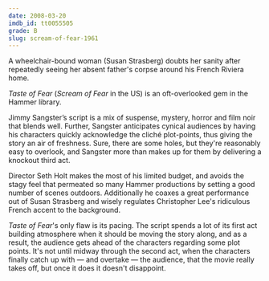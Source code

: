 ```yaml
---
date: 2008-03-20
imdb_id: tt0055505
grade: B
slug: scream-of-fear-1961
---
```


A wheelchair-bound woman (Susan Strasberg) doubts her sanity after repeatedly seeing her absent father's corpse around his French Riviera home.

_Taste of Fear_ (_Scream of Fear_ in the US) is an oft-overlooked gem in the Hammer library.

Jimmy Sangster’s script is a mix of suspense, mystery, horror and film noir that blends well. Further, Sangster anticipates cynical audiences by having his characters quickly acknowledge the cliché plot-points, thus giving the story an air of freshness. Sure, there are some holes, but they're reasonably easy to overlook, and Sangster more than makes up for them by delivering a knockout third act.

Director Seth Holt makes the most of his limited budget, and avoids the stagy feel that permeated so many Hammer productions by setting a good number of scenes outdoors. Additionally he coaxes a great performance out of Susan Strasberg and wisely regulates Christopher Lee's ridiculous French accent to the background.

_Taste of Fear_'s only flaw is its pacing. The script spends a lot of its first act building atmosphere when it should be moving the story along, and as a result, the audience gets ahead of the characters regarding some plot points. It's not until midway through the second act, when the characters finally catch up with — and overtake — the audience, that the movie really takes off, but once it does it doesn't disappoint.
